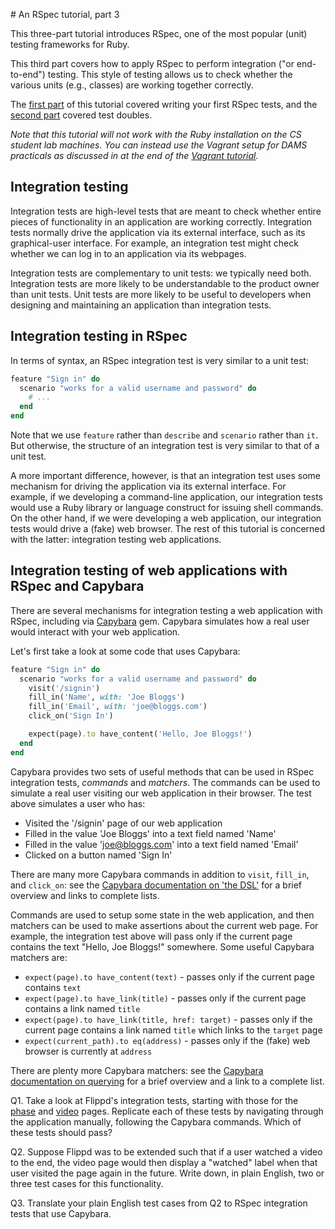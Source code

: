 # An RSpec tutorial, part 3

This three-part tutorial introduces RSpec, one of the most popular (unit) testing frameworks for Ruby.

This third part covers how to apply RSpec to perform integration ("or end-to-end") testing. This style of testing allows us to check whether the various units (e.g., classes) are working together correctly.

The [first part](1_basics.md) of this tutorial covered writing your first RSpec tests, and the [second part](2_doubles.md) covered test doubles.

*Note that this tutorial will not work with the Ruby installation on the CS student lab machines. You can instead use the Vagrant setup for DAMS practicals as discussed in at the end of the [Vagrant tutorial](../tools/vagrant.md).*


## Integration testing

Integration tests are high-level tests that are meant to check whether entire pieces of functionality in an application are working correctly. Integration tests normally drive the application via its external interface, such as its graphical-user interface. For example, an integration test might check whether we can log in to an application via its webpages.

Integration tests are complementary to unit tests: we typically need both. Integration tests are more likely to be understandable to the product owner than unit tests. Unit tests are more likely to be useful to developers when designing and maintaining an application than integration tests.


## Integration testing in RSpec

In terms of syntax, an RSpec integration test is very similar to a unit test:

```ruby
feature "Sign in" do
  scenario "works for a valid username and password" do
    # ...
  end
end
```

Note that we use `feature` rather than `describe` and `scenario` rather than `it`. But otherwise, the structure of an integration test is very similar to that of a unit test.

A more important difference, however, is that an integration test uses some mechanism for driving the application via its external interface. For example, if we developing a command-line application, our integration tests would use a Ruby library or language construct for issuing shell commands. On the other hand, if we were developing a web application, our integration tests would drive a (fake) web browser. The rest of this tutorial is concerned with the latter: integration testing web applications.


## Integration testing of web applications with RSpec and Capybara

There are several mechanisms for integration testing a web application with RSpec, including via [Capybara](https://github.com/jnicklas/capybara) gem. Capybara simulates how a real user would interact with your web application.

Let's first take a look at some code that uses Capybara:

```ruby
feature "Sign in" do
  scenario "works for a valid username and password" do
    visit('/signin')
    fill_in('Name', with: 'Joe Bloggs')
    fill_in('Email', with: 'joe@bloggs.com')
    click_on('Sign In')

    expect(page).to have_content('Hello, Joe Bloggs!')
  end
end
```

Capybara provides two sets of useful methods that can be used in RSpec integration tests, *commands* and *matchers*. The commands can be used to simulate a real user visiting our web application in their browser. The test above simulates a user who has:

* Visited the '/signin' page of our web application
* Filled in the value 'Joe Bloggs' into a text field named 'Name'
* Filled in the value 'joe@bloggs.com' into a text field named 'Email'
* Clicked on a button named 'Sign In'

There are many more Capybara commands in addition to `visit`, `fill_in`, and `click_on`: see the [Capybara documentation on 'the DSL'](https://github.com/jnicklas/capybara#the-dsl) for a brief overview and links to complete lists.

Commands are used to setup some state in the web application, and then matchers can be used to make assertions about the current web page. For example, the integration test above will pass only if the current page contains the text "Hello, Joe Bloggs!" somewhere. Some useful Capybara matchers are:

* `expect(page).to have_content(text)` - passes only if the current page contains `text`
* `expect(page).to have_link(title)` - passes only if the current page contains a link named `title`
* `expect(page).to have_link(title, href: target)` - passes only if the current page contains a link named `title` which links to the `target` page
* `expect(current_path).to eq(address)` - passes only if the (fake) web browser is currently at `address`

There are plenty more Capybara matchers: see the [Capybara documentation on querying](https://github.com/jnicklas/capybara#querying) for a brief overview and a link to a complete list.


Q1. Take a look at Flippd's integration tests, starting with those for the [phase](https://github.com/flippd/flippd/blob/master/spec/features/phase_spec.rb) and [video](https://github.com/flippd/flippd/blob/master/spec/features/video_spec.rb) pages. Replicate each of these tests by navigating through the application manually, following the Capybara commands. Which of these tests should pass?

Q2. Suppose Flippd was to be extended such that if a user watched a video to the end, the video page would then display a "watched" label when that user visited the page again in the future. Write down, in plain English, two or three test cases for this functionality.

Q3. Translate your plain English test cases from Q2 to RSpec integration tests that use Capybara.
